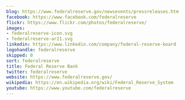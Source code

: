 ```yaml
---
blog: https://www.federalreserve.gov/newsevents/pressreleases.htm
facebook: https://www.facebook.com/federalreserve
flickr: https://www.flickr.com/photos/federalreserve/
images:
- federalreserve-icon.svg
- federalreserve-ar21.svg
linkedin: https://www.linkedin.com/company/federal-reserve-board
logohandle: federalreserve
skipped: 0
sort: federalreserve
title: Federal Reserve Bank
twitter: federalreserve
website: https://www.federalreserve.gov/
wikipedia: https://en.wikipedia.org/wiki/Federal_Reserve_System
youtube: https://www.youtube.com/federalreserve
---
```

